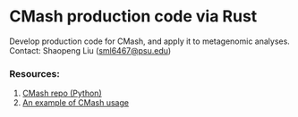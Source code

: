 # CMash production code via Rust
Develop production code for CMash, and apply it to metagenomic analyses.
Contact: Shaopeng Liu (sml6467@psu.edu)

### Resources:
1. [CMash repo (Python)](https://github.com/dkoslicki/CMash)
2. [An example of CMash usage](https://github.com/KoslickiLab/CMASH-reproducibles)


